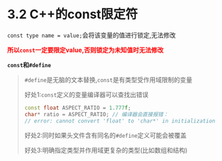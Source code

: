 # 3.2 C++的const限定符

`const type name = value;`会将该变量的值进行锁定,无法修改

<font color=red>**所以`const`一定要限定value,否则锁定为未知值时无法修改**</font>

**`const`和`#define`**

>   `#define`是无脑的文本替换,`const`是有类型受作用域限制的变量
>
>   好处1:`const`定义的变量编译器可以查找出错误
>
>   ```cpp
>   const float ASPECT_RATIO = 1.777f;
>   char* ratio = ASPECT_RATIO; // 编译器会直接报错：
>   // error: cannot convert 'float' to 'char*' in initialization
>   ```
>
>   好处2:同时如果头文件含有同名的`#define`定义可能会被覆盖
>
>   好处3:明确指定类型并作用域更复杂的类型(比如数组和结构)